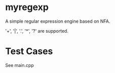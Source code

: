 # myregexp

A simple regular expression engine based on NFA. 

'+', '|', '.', '*', '?' are supported.

# Test Cases

See main.cpp

